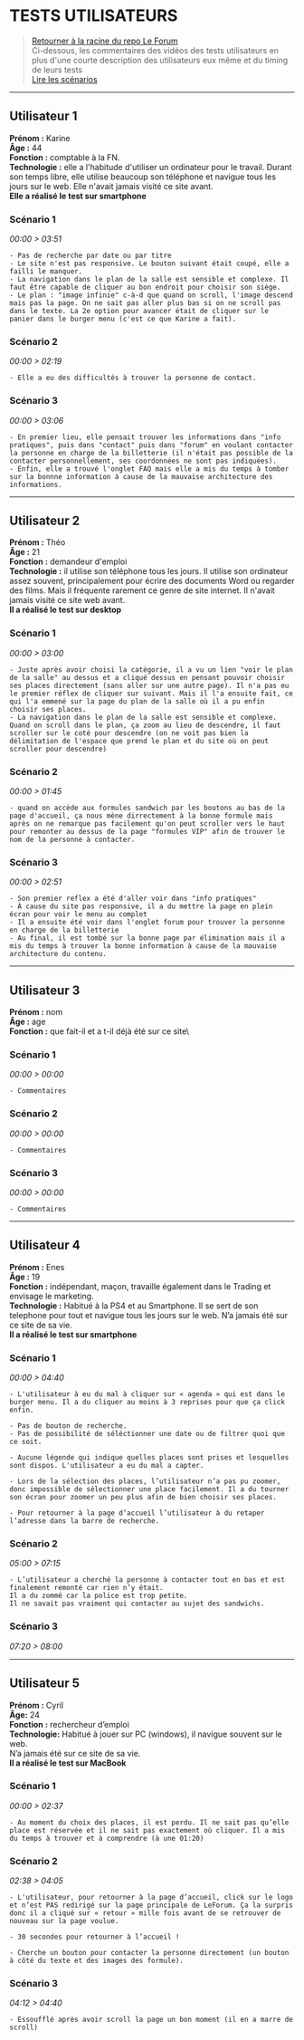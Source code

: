 # TESTS UTILISATEURS

> [Retourner à la racine du repo Le Forum](../../..) \
> Ci-dessous, les commentaires des vidéos des tests utilisateurs en plus d'une courte description des utilisateurs eux même et du timing de leurs tests\
> [Lire les scénarios](./scenarios.md)

* * *

## Utilisateur 1
  **Prénom :**  Karine\
  **Âge :**  44\
  **Fonction :** comptable à la FN.\
  **Technologie :** elle a l'habitude d'utiliser un ordinateur pour le travail. Durant son temps libre, elle utilise beaucoup son téléphone et navigue tous les jours sur le web. Elle n'avait jamais visité ce site avant.\
  **Elle a réalisé le test sur smartphone**

  ### Scénario 1
  *00:00 > 03:51*

    - Pas de recherche par date ou par titre
    - Le site n'est pas responsive. Le bouton suivant était coupé, elle a failli le manquer. 
    - La navigation dans le plan de la salle est sensible et complexe. Il faut être capable de cliquer au bon endroit pour choisir son siège. 
    - Le plan : "image infinie" c-à-d que quand on scroll, l'image descend mais pas la page. On ne sait pas aller plus bas si on ne scroll pas dans le texte. La 2e option pour avancer était de cliquer sur le panier dans le burger menu (c'est ce que Karine a fait). 

  ### Scénario 2

  *00:00 > 02:19*

    - Elle a eu des difficultés à trouver la personne de contact.

  ### Scénario 3

  *00:00 > 03:06*

    - En premier lieu, elle pensait trouver les informations dans "info pratiques", puis dans "contact" puis dans "forum" en voulant contacter la personne en charge de la billetterie (il n'était pas possible de la contacter personnellement, ses coordonnées ne sont pas indiquées). 
    - Enfin, elle a trouvé l'onglet FAQ mais elle a mis du temps à tomber sur la bonnne information à cause de la mauvaise architecture des informations.  

* * *

## Utilisateur 2

  **Prénom :** Théo\
  **Âge :**  21\
  **Fonction :** demandeur d'emploi\
  **Technologie :** il utilise son téléphone tous les jours. Il utilise son ordinateur assez souvent, principalement pour écrire des documents Word ou regarder des films. Mais il fréquente rarement ce genre de site internet. Il n'avait jamais visité ce site web avant.\
  **Il a réalisé le test sur desktop**

  ### Scénario 1
  *00:00 >  03:00*

    - Juste après avoir choisi la catégorie, il a vu un lien "voir le plan de la salle" au dessus et a cliqué dessus en pensant pouvoir choisir ses places directement (sans aller sur une autre page). Il n'a pas eu le premier réflex de cliquer sur suivant. Mais il l'a ensuite fait, ce qui l'a emmené sur la page du plan de la salle où il a pu enfin choisir ses places.  
    - La navigation dans le plan de la salle est sensible et complexe. Quand on scroll dans le plan, ça zoom au lieu de descendre, il faut scroller sur le coté pour descendre (on ne voit pas bien la délimitation de l'espace que prend le plan et du site où on peut scroller pour descendre) 

  ### Scénario 2

  *00:00 >  01:45*

    - quand on accède aux formules sandwich par les boutons au bas de la page d'accueil, ça nous mène dirrectement à la bonne formule mais après on ne remarque pas facilement qu'on peut scroller vers le haut pour remonter au dessus de la page "formules VIP" afin de trouver le nom de la personne à contacter.

  ### Scénario 3

  *00:00 > 02:51*

    - Son premier reflex a été d'aller voir dans "info pratiques" 
    - À cause du site pas responsive, il a du mettre la page en plein écran pour voir le menu au complet 
    - Il a ensuite été voir dans l'onglet forum pour trouver la personne en charge de la billetterie 
    - Au final, il est tombé sur la bonne page par élimination mais il a mis du temps à trouver la bonne information à cause de la mauvaise architecture du contenu. 

* * *

## Utilisateur 3

  **Prénom :**  nom\
  **Âge :**  age\
  **Fonction :** que fait-il et a t-il déjà été sur ce site\

  ### Scénario 1
  *00:00 >  00:00*

    - Commentaires

  ### Scénario 2

  *00:00 >  00:00*

    - Commentaires

  ### Scénario 3

  *00:00 > 00:00*

    - Commentaires

* * *

## Utilisateur 4

  **Prénom :**  Enes\
  **Âge :**  19\
  **Fonction :** indépendant, maçon, travaille également dans le Trading et envisage le marketing.\
  **Technologie :** Habitué à la PS4 et au Smartphone.
  Il se sert de son telephone pour tout et navigue tous les jours sur le web.
  N’a jamais été sur ce site de sa vie.\
  **Il a réalisé le test sur smartphone** 

  ### Scénario 1
  *00:00 >  04:40*

    - L'utilisateur à eu du mal à cliquer sur « agenda » qui est dans le burger menu. Il a du cliquer au moins à 3 reprises pour que ça click enfin.

    - Pas de bouton de recherche.
    - Pas de possibilité de séléctionner une date ou de filtrer quoi que ce soit.

    - Aucune légende qui indique quelles places sont prises et lesquelles sont dispos. L'utilisateur a eu du mal a capter.

    - Lors de la sélection des places, l’utilisateur n’a pas pu zoomer, donc impossible de sélectionner une place facilement. Il a du tourner son écran pour zoomer un peu plus afin de bien choisir ses places.

    - Pour retourner à la page d’accueil l’utilisateur à du retaper l’adresse dans la barre de recherche.

  ### Scénario 2

  *05:00 >   07:15*

    - L’utilisateur a cherché la personne à contacter tout en bas et est finalement remonté car rien n’y était.
    Il a du zommé car la police est trop petite.
    Il ne savait pas vraiment qui contacter au sujet des sandwichs.

  ### Scénario 3

  *07:20 > 08:00*


* * *

## Utilisateur 5

  **Prénom :** Cyril\
  **Âge:** 24\
  **Fonction :** rechercheur d’emploi\
  **Technologie:** Habitué à jouer sur PC (windows), il navigue souvent sur le web.\
  N’a jamais été sur ce site de sa vie.\
  **Il a réalisé le test sur MacBook**


  ### Scénario 1

  *00:00 >  02:37*

    - Au moment du choix des places, il est perdu. Il ne sait pas qu’elle place est réservée et il ne sait pas exactement où cliquer. Il a mis du temps à trouver et à comprendre (à une 01:20)

  ### Scénario 2

  *02:38 > 04:05*

    - L'utilisateur, pour retourner à la page d’accueil, click sur le logo et n’est PAS redirigé sur la page principale de LeForum. Ça la surpris donc il a cliqué sur « retour » mille fois avant de se retrouver de nouveau sur la page voulue.

    - 30 secondes pour retourner à l’accueil !

    - Cherche un bouton pour contacter la personne directement (un bouton à côté du texte et des images des formule).

  ### Scénario 3

  *04:12 > 04:40*

    - Essoufflé après avoir scroll la page un bon moment (il en a marre de scroll)
